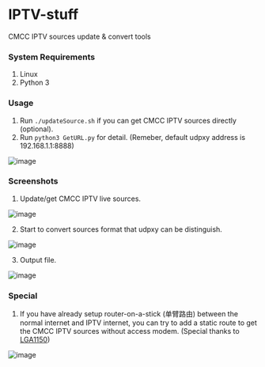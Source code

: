 # IPTV-stuff
CMCC IPTV sources update &amp; convert tools

### System Requirements
1. Linux
2. Python 3

### Usage
1. Run `./updateSource.sh` if you can get CMCC IPTV sources directly (optional).
2. Run `python3 GetURL.py` for detail. (Remeber, default udpxy address is 192.168.1.1:8888)

![image](https://user-images.githubusercontent.com/30458572/115889402-7c205a00-a486-11eb-8866-8b60ba87186d.png)

### Screenshots
1. Update/get CMCC IPTV live sources.

![image](https://user-images.githubusercontent.com/30458572/115865108-70269f00-a46a-11eb-83df-b215902b8639.png)

2. Start to convert sources format that udpxy can be distinguish.

![image](https://user-images.githubusercontent.com/30458572/115889815-dd482d80-a486-11eb-945c-fa60a57acbc4.png)

3. Output file.

![image](https://user-images.githubusercontent.com/30458572/115865675-3d30db00-a46b-11eb-8ee1-cad7690db087.png)

### Special
1. If you have already setup router-on-a-stick (单臂路由) between the normal internet and IPTV internet, 
you can try to add a static route to get the CMCC IPTV sources without access modem. (Special thanks to [LGA1150](https://github.com/LGA1150))

![image](https://user-images.githubusercontent.com/30458572/115866999-14114a00-a46d-11eb-9892-647540aede2e.png)
